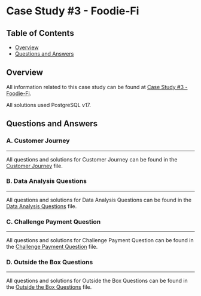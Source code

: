 # Case Study #3 - Foodie-Fi
## Table of Contents
- [Overview](#Overview)
- [Questions and Answers](#Questions-and-Answers)

## Overview
All information related to this case study can be found at [Case Study #3 - Foodie-Fi](https://8weeksqlchallenge.com/case-study-3/).

All solutions used PostgreSQL v17.

## Questions and Answers
### A. Customer Journey
_______________________
All questions and solutions for Customer Journey can be found in the [Customer Journey](A_CustomerJourney.md) file.

### B. Data Analysis Questions
_____________________________________
All questions and solutions for Data Analysis Questions can be found in the [Data Analysis Questions](B_DataAnalysisQuestions.md) file.

### C. Challenge Payment Question
__________________________________
All questions and solutions for Challenge Payment Question can be found in the [Challenge Payment Question](C_ChallengePaymentQuestion.md) file.

### D. Outside the Box Questions
_________________________________
All questions and solutions for Outside the Box Questions can be found in the [Outside the Box Questions](D_OutsidetheBoxQuestions.md) file.